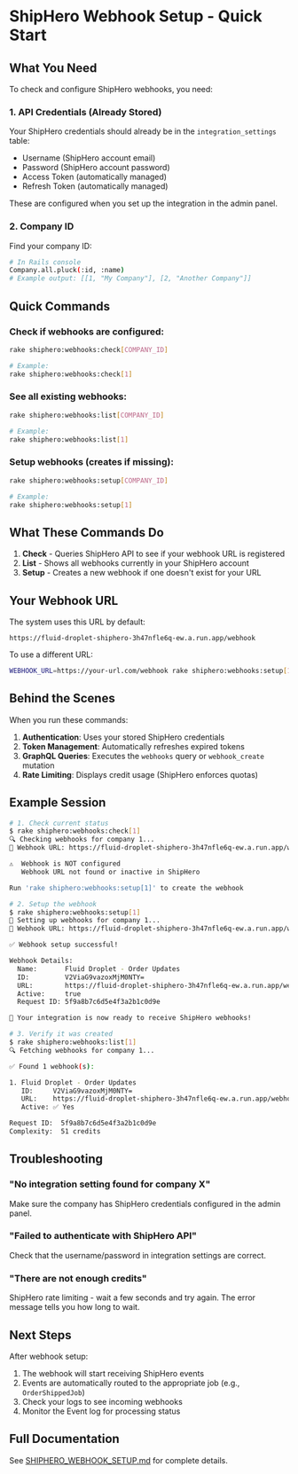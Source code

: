 # ShipHero Webhook Setup - Quick Start

## What You Need

To check and configure ShipHero webhooks, you need:

### 1. API Credentials (Already Stored)
Your ShipHero credentials should already be in the `integration_settings` table:
- Username (ShipHero account email)
- Password (ShipHero account password)
- Access Token (automatically managed)
- Refresh Token (automatically managed)

These are configured when you set up the integration in the admin panel.

### 2. Company ID
Find your company ID:
```bash
# In Rails console
Company.all.pluck(:id, :name)
# Example output: [[1, "My Company"], [2, "Another Company"]]
```

## Quick Commands

### Check if webhooks are configured:
```bash
rake shiphero:webhooks:check[COMPANY_ID]

# Example:
rake shiphero:webhooks:check[1]
```

### See all existing webhooks:
```bash
rake shiphero:webhooks:list[COMPANY_ID]

# Example:
rake shiphero:webhooks:list[1]
```

### Setup webhooks (creates if missing):
```bash
rake shiphero:webhooks:setup[COMPANY_ID]

# Example:
rake shiphero:webhooks:setup[1]
```

## What These Commands Do

1. **Check** - Queries ShipHero API to see if your webhook URL is registered
2. **List** - Shows all webhooks currently in your ShipHero account
3. **Setup** - Creates a new webhook if one doesn't exist for your URL

## Your Webhook URL

The system uses this URL by default:
```
https://fluid-droplet-shiphero-3h47nfle6q-ew.a.run.app/webhook
```

To use a different URL:
```bash
WEBHOOK_URL=https://your-url.com/webhook rake shiphero:webhooks:setup[1]
```

## Behind the Scenes

When you run these commands:

1. **Authentication**: Uses your stored ShipHero credentials
2. **Token Management**: Automatically refreshes expired tokens
3. **GraphQL Queries**: Executes the `webhooks` query or `webhook_create` mutation
4. **Rate Limiting**: Displays credit usage (ShipHero enforces quotas)

## Example Session

```bash
# 1. Check current status
$ rake shiphero:webhooks:check[1]
🔍 Checking webhooks for company 1...
📡 Webhook URL: https://fluid-droplet-shiphero-3h47nfle6q-ew.a.run.app/webhook

⚠️  Webhook is NOT configured
   Webhook URL not found or inactive in ShipHero

Run 'rake shiphero:webhooks:setup[1]' to create the webhook

# 2. Setup the webhook
$ rake shiphero:webhooks:setup[1]
🚀 Setting up webhooks for company 1...
📡 Webhook URL: https://fluid-droplet-shiphero-3h47nfle6q-ew.a.run.app/webhook

✅ Webhook setup successful!

Webhook Details:
  Name:       Fluid Droplet - Order Updates
  ID:         V2ViaG9vazoxMjM0NTY=
  URL:        https://fluid-droplet-shiphero-3h47nfle6q-ew.a.run.app/webhook
  Active:     true
  Request ID: 5f9a8b7c6d5e4f3a2b1c0d9e

🎉 Your integration is now ready to receive ShipHero webhooks!

# 3. Verify it was created
$ rake shiphero:webhooks:list[1]
🔍 Fetching webhooks for company 1...

✅ Found 1 webhook(s):

1. Fluid Droplet - Order Updates
   ID:     V2ViaG9vazoxMjM0NTY=
   URL:    https://fluid-droplet-shiphero-3h47nfle6q-ew.a.run.app/webhook
   Active: ✅ Yes

Request ID:  5f9a8b7c6d5e4f3a2b1c0d9e
Complexity:  51 credits
```

## Troubleshooting

### "No integration setting found for company X"
Make sure the company has ShipHero credentials configured in the admin panel.

### "Failed to authenticate with ShipHero API"
Check that the username/password in integration settings are correct.

### "There are not enough credits"
ShipHero rate limiting - wait a few seconds and try again. The error message tells you how long to wait.

## Next Steps

After webhook setup:
1. The webhook will start receiving ShipHero events
2. Events are automatically routed to the appropriate job (e.g., `OrderShippedJob`)
3. Check your logs to see incoming webhooks
4. Monitor the Event log for processing status

## Full Documentation

See [SHIPHERO_WEBHOOK_SETUP.md](./SHIPHERO_WEBHOOK_SETUP.md) for complete details.

